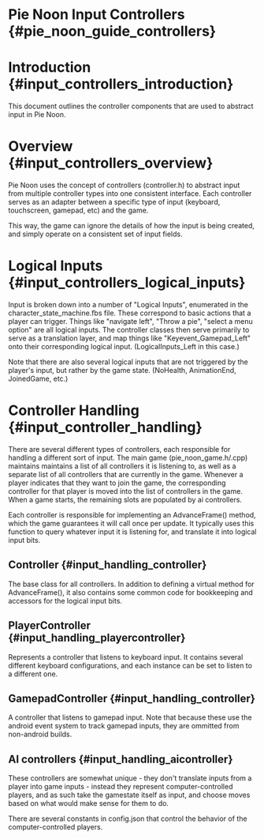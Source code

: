 Pie Noon Input Controllers {#pie_noon_guide_controllers}
===================

#  Introduction {#input_controllers_introduction}

This document outlines the controller components that are used to abstract input
in Pie Noon.

# Overview {#input_controllers_overview}

Pie Noon uses the concept of controllers  (controller.h) to abstract input from
multiple controller types into one consistent interface.  Each controller serves
as an adapter between a specific type of input (keyboard, touchscreen, gamepad,
etc) and the game.

This way, the game can ignore the details of how the input is being created, and
simply operate on a consistent set of input fields.

# Logical Inputs {#input_controllers_logical_inputs}

Input is broken down into a number of "Logical Inputs", enumerated in the
character_state_machine.fbs file.  These correspond to basic actions that a
player can trigger.  Things like "navigate left", "Throw a pie", "select a menu
option" are all logical inputs.  The controller classes then serve primarily to
serve as a translation layer, and map things like "Keyevent_Gamepad_Left" onto
their corresponding logical input.  (LogicalInputs_Left in this case.)

Note that there are also several logical inputs that are not triggered by the
player's input, but rather by the game state.  (NoHealth, AnimationEnd,
JoinedGame, etc.)

# Controller Handling {#input_controller_handling}

There are several different types of controllers, each responsible for handling
a different sort of input.  The main game (pie_noon_game.h/.cpp) maintains
maintains a list of all controllers it is listening to, as well as a separate
list of all controllers that are currently in the game.  Whenever a player
indicates that they want to join the game, the corresponding controller for that
player is moved into the list of controllers in the game.  When a game starts,
the remaining slots are populated by ai controllers.

Each controller is responsible for implementing an AdvanceFrame() method, which
the game guarantees it will call once per update.  It typically uses this
function to query whatever input it is listening for, and translate it into
logical input bits.

## Controller {#input_handling_controller}

The base class for all controllers.  In addition to defining a virtual method
for AdvanceFrame(), it also contains some common code for bookkeeping and
accessors for the logical input bits.

## PlayerController {#input_handling_playercontroller}

Represents a controller that listens to keyboard input.  It contains several
different keyboard configurations, and each instance can be set to listen to a
different one.

## GamepadController {#input_handling_controller}

A controller that listens to gamepad input.  Note that because these use the
android event system to track gamepad inputs, they are ommitted from non-android
builds.

## AI controllers {#input_handling_aicontroller}

These controllers are somewhat unique - they don't translate inputs from a
player into game inputs - instead they represent computer-controlled players,
and as such take the gamestate itself as input, and choose moves based on what
would make sense for them to do.

There are several constants in config.json that control the behavior of the
computer-controlled players.

